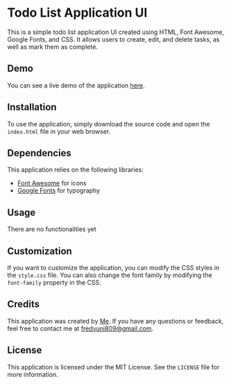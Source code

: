 # Todo List Application UI

This is a simple todo list application UI created using HTML, Font Awesome, Google Fonts, and CSS. It allows users to create, edit, and delete tasks, as well as mark them as complete.

## Demo

You can see a live demo of the application [here](https://fredvuni.github.io/todo-ui/).

## Installation

To use the application, simply download the source code and open the `index.html` file in your web browser.

## Dependencies

This application relies on the following libraries:

- [Font Awesome](https://fontawesome.com/) for icons
- [Google Fonts](https://fonts.google.com/) for typography

## Usage

There are no functionalities yet

## Customization

If you want to customize the application, you can modify the CSS styles in the `style.css` file. You can also change the font family by modifying the `font-family` property in the CSS.

## Credits

This application was created by [Me](https://fredvuni.netlify.app/). If you have any questions or feedback, feel free to contact me at [fredvuni809@gmail.com](mailto:your.email@example.com).

## License

This application is licensed under the MIT License. See the `LICENSE` file for more information.
